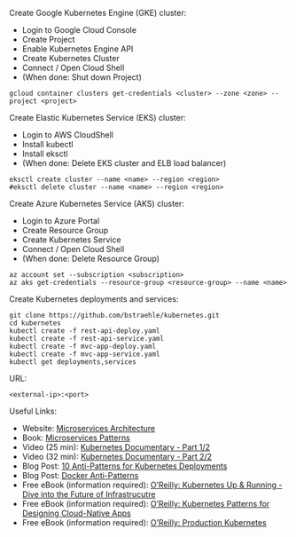 Create Google Kubernetes Engine (GKE) cluster:  
- Login to Google Cloud Console  
- Create Project  
- Enable Kubernetes Engine API  
- Create Kubernetes Cluster  
- Connect / Open Cloud Shell  
- (When done: Shut down Project)  
```
gcloud container clusters get-credentials <cluster> --zone <zone> --project <project>  
```
Create Elastic Kubernetes Service (EKS) cluster:  
- Login to AWS CloudShell  
- Install kubectl  
- Install eksctl  
- (When done: Delete EKS cluster and ELB load balancer)  
```
eksctl create cluster --name <name> --region <region>  
#eksctl delete cluster --name <name> --region <region>  
```
Create Azure Kubernetes Service (AKS) cluster:  
- Login to Azure Portal  
- Create Resource Group  
- Create Kubernetes Service  
- Connect / Open Cloud Shell  
- (When done: Delete Resource Group)  
```
az account set --subscription <subscription>  
az aks get-credentials --resource-group <resource-group> --name <name>  
```
Create Kubernetes deployments and services:  
```
git clone https://github.com/bstraehle/kubernetes.git  
cd kubernetes  
kubectl create -f rest-api-deploy.yaml  
kubectl create -f rest-api-service.yaml  
kubectl create -f mvc-app-deploy.yaml  
kubectl create -f mvc-app-service.yaml  
kubectl get deployments,services  
```
URL:  
```
<external-ip>:<port>  
```
Useful Links:  
- Website: <a href="https://microservices.io/" target="_blank">Microservices Architecture</a>  
- Book: <a href="https://microservices.io/book" target="_blank">Microservices Patterns</a>  
- Video (25 min): <a href="https://www.youtube.com/watch?v=BE77h7dmoQU" target="_blank">Kubernetes Documentary - Part 1/2</a>  
- Video (32 min): <a href="https://www.youtube.com/watch?v=318elIq37PE" target="_blank">Kubernetes Documentary - Part 2/2</a>  
- Blog Post: <a href="https://betterprogramming.pub/10-antipatterns-for-kubernetes-deployments-e97ce1199f2d" target="_blank">10 Anti-Patterns for Kubernetes Deployments</a>  
- Blog Post: <a href="https://codefresh.io/containers/docker-anti-patterns/" target="_blank">Docker Anti-Patterns</a>  
- Free eBook (information required): <a href="https://tanzu.vmware.com/content/ebooks/kubernetes-up-running-dive-into-the-future-of-infrastructure" target="_blank">O’Reilly: Kubernetes Up & Running - Dive into the Future of Infrastrucutre</a>  
- Free eBook (information required): <a href="https://library.devops.com/oreilly-kubernetes-patterns-for-designing-cloud-native-apps" target="_blank">O’Reilly: Kubernetes Patterns for Designing Cloud-Native Apps</a>  
- Free eBook (information required): <a href="https://tanzu.vmware.com/content/ebooks/production-kubernetes" target="_blank">O’Reilly: Production Kubernetes</a>  
